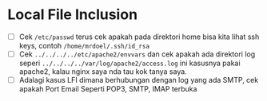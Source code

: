 # Local File Inclusion
- [ ] Cek `/etc/passwd` terus cek apakah pada direktori home bisa kita lihat ssh keys, contoh `/home/mrdoel/.ssh/id_rsa` 
- [ ] Cek `../../../../etc/apache2/envvars` dan cek apakah ada direktori log seperi `../../../../var/log/apache2/access.log` ini kasusnya pakai apache2, kalau nginx saya nda tau kok tanya saya. 
- [ ] Adalagi kasus LFI dimana berhubungan dengan log yang ada SMTP, cek apakah Port Email Seperti POP3, SMTP, IMAP terbuka
